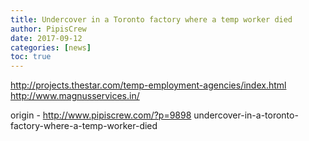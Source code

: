 ```yaml
---
title: Undercover in a Toronto factory where a temp worker died
author: PipisCrew
date: 2017-09-12
categories: [news]
toc: true
---
```


http://projects.thestar.com/temp-employment-agencies/index.html
http://www.magnusservices.in/

origin - http://www.pipiscrew.com/?p=9898 undercover-in-a-toronto-factory-where-a-temp-worker-died